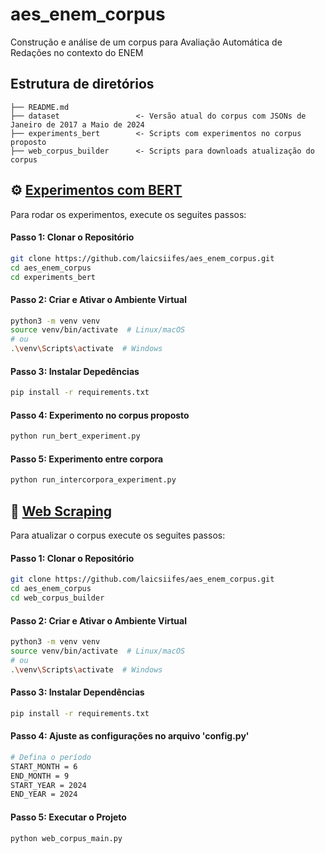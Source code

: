 # aes_enem_corpus

Construção e análise de um corpus para Avaliação Automática de Redações no contexto do ENEM

## Estrutura de diretórios

```
├── README.md
├── dataset                 <- Versão atual do corpus com JSONs de Janeiro de 2017 a Maio de 2024
├── experiments_bert        <- Scripts com experimentos no corpus proposto
├── web_corpus_builder      <- Scripts para downloads atualização do corpus

```


## :gear: [Experimentos com BERT](experiments_bert/)

Para rodar os experimentos, execute os seguites passos:

#### Passo 1: Clonar o Repositório

```bash
git clone https://github.com/laicsiifes/aes_enem_corpus.git
cd aes_enem_corpus
cd experiments_bert
```

#### Passo 2: Criar e Ativar o Ambiente Virtual

```bash
python3 -m venv venv
source venv/bin/activate  # Linux/macOS
# ou
.\venv\Scripts\activate  # Windows

```

#### Passo 3: Instalar Depedências

```bash
pip install -r requirements.txt

```

#### Passo 4: Experimento no corpus proposto 

```bash
python run_bert_experiment.py

```

#### Passo 5: Experimento entre corpora

```bash
python run_intercorpora_experiment.py
```


## :wrench: [Web Scraping](web_corpus_builder/) 

Para atualizar o corpus execute os seguites passos:

#### Passo 1: Clonar o Repositório

```bash
git clone https://github.com/laicsiifes/aes_enem_corpus.git
cd aes_enem_corpus
cd web_corpus_builder
```

#### Passo 2: Criar e Ativar o Ambiente Virtual

```bash
python3 -m venv venv
source venv/bin/activate  # Linux/macOS
# ou
.\venv\Scripts\activate  # Windows

```


#### Passo 3: Instalar Dependências

```bash
pip install -r requirements.txt

```

#### Passo 4: Ajuste as configurações no arquivo 'config.py'

```bash
# Defina o período
START_MONTH = 6
END_MONTH = 9
START_YEAR = 2024
END_YEAR = 2024

```

#### Passo 5: Executar o Projeto

```bash
python web_corpus_main.py

```